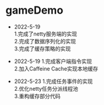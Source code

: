 # gameDemo

* 2022-5-19  
    1.完成了netty服务端的实现    
    2.完成了数据序列化的实现    
    3.完成了缓存策略的实现 
    

* 2022-5-19
    1.完成客户端指令实现  
    2.加入Caffeine Cache实现本地缓存  
  

* 2022-5-23
    1.完成任务事件的实现    
    2.优化netty任务分派线程池   
    3.重构缓存部分代码
